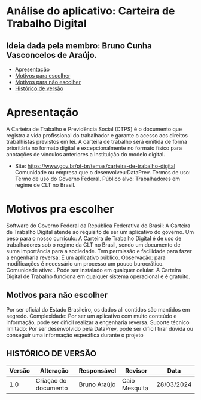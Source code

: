 # Análise do aplicativo: Carteira de Trabalho Digital

## Ideia dada pela membro: Bruno Cunha Vasconcelos de Araújo.


* [Apresentação](#Apresentação)
* [Motivos para escolher](#motivos-pra-escolher)
* [Motivos para não escolher](#motivos-para-não-escolher)
* [Histórico de versão](#histórico-de-versão)


# Apresentação

A Carteira de Trabalho e Previdência Social (CTPS) é o documento que 
registra a vida profissional do trabalhador e garante o acesso aos 
direitos trabalhistas previstos em lei. A carteira de trabalho será 
emitida de forma prioritária no formato digital e excepcionalmente no 
formato físico para anotações de vínculos anteriores a instituição do 
modelo digital.


* Site: https://www.gov.br/pt-br/temas/carteira-de-trabalho-digital
Comunidade ou empresa que o desenvolveu:DataPrev.
Termos de uso: Termo de uso do Governo Federal.
Público alvo:  Trabalhadores em regime de CLT no Brasil.

# Motivos pra escolher

Software do Governo Federal da República Federativa do Brasil: A Carteira de Trabalho Digital atende ao requisito de
 ser um aplicativo do governo.
Um peso para o nosso currículo: A Carteira de Trabalho Digital é de uso de trabalhadores sob o regime da CLT no Brasil, sendo
um documento de suma importância para a sociedade.
Tem permissão e facilidade para fazer a engenharia reversa:
É um aplicativo público.
Observação: para modificações é necessário um processo um pouco burocrático.
Comunidade ativa: .
Pode ser instalado em qualquer celular: A Carteira Digital de Trabalho funciona em qualquer sistema operacional e é gratuito.


## Motivos para não escolher

Por ser oficial do Estado Brasileiro, os dados ali contidos são mantidos em segredo.
Complexidade: Por ser um aplicativo com muito conteúdo e informação, pode ser difícil realizar a engenharia reversa.
Suporte técnico limitado: Por ser desenvolvido pela DataPrev, pode ser difícil tirar dúvida ou conseguir uma informação específica durante o projeto

## HISTÓRICO DE VERSÃO
| Versão | Alteração                  | Responsável     | Revisor | Data       |
| -      | -                          | -               | -       | -          |
| 1.0    | Criaçao do documento       | Bruno Araújo    |Caio Mesquita  | 28/03/2024 |